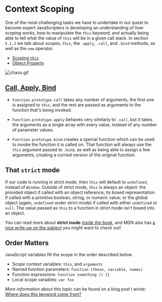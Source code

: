 # Context Scoping

One of the most challenging tasks we have to undertake in our quest to become expert JavaScripters is developing an understanding of _how scoping works_, how to manipulate the `this` keyword, and actually being able to tell what the value of `this` will be in a given call stack. In section `5.1.3` we talk about scopes, `this`, the `.apply`, `.call`, and `.bind` methods, as well as the `new` operator.

- [Scoping `this`](https://github.com/bevacqua/buildfirst/tree/master/ch05/03_context-scoping/scope-this.js)
- [Object Property](https://github.com/bevacqua/buildfirst/tree/master/ch05/03_context-scoping/object-property.js)

![chaos.gif][1]

## [Call, Apply, Bind](https://github.com/bevacqua/buildfirst/tree/master/ch05/03_context-scoping/call-apply-bind.js)

- `Function.prototype.call` takes any number of arguments, the first one is assigned to `this`, and the rest are passed as arguments to the function that's being invoked.

- `Function.prototype.apply` behaves very similarly to `.call`, but it takes the arguments as a single array with every value, instead of any number of parameter values.

- `Function.prototype.bind` creates a special function which can be used to invoke the function it is called on. That function will always use the `this` argument passed to `.bind`, as well as being able to assign a few arguments, creating a curried version of the original function.

## That `strict` mode

If our code is running in strict mode, then `this` will default to `undefined`, instead of `Window`. Outside of strict mode, `this` is always an object: the provided object if called with an object reference; its boxed representation if called with a primitive boolean, string, or numeric value; or the global object (again, `undefined` under strict mode) if called with either `undefined` or `null`. The value passed as `this` to a function in strict mode isn't boxed into an object.

You can read more about **strict mode** [_inside the book_](http://bevacqua.io/buildfirst "JavaScript Application Design"), and MDN also has [a nice write-up on the subject](https://developer.mozilla.org/en-US/docs/Web/JavaScript/Reference/Operators/this "this on MDN") you might want to check out!

## Order Matters

JavaScript variables fill the scope in the order described below.

- Scope context variables: `this`, and `arguments`
- Named function parameters: `function (these, variable, names)`
- Function expressions: `function something () {}`
- Local scope variables: `var foo`

_More information about this topic_ can be found on a blog post I wrote: [Where does this keyword come from?](http://blog.ponyfoo.com/2013/12/04/where-does-this-keyword-come-from "Where does this keyword come from? on Pony Foo")

  [1]: https://raw.github.com/bevacqua/buildfirst/master/images/chaos.gif "Not the prettiest of JavaScript faces"
